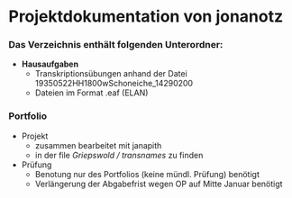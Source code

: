 # Projektdokumentation von jonanotz

### Das Verzeichnis enthält folgenden Unterordner: 
- **Hausaufgaben**
  - Transkriptionsübungen anhand der Datei 19350522HH1800wSchoneiche_14290200
  - Dateien im Format .eaf (ELAN)

### Portfolio
- Projekt
  - zusammen bearbeitet mit janapith
  - in der file *Griepswold / transnames* zu finden
- Prüfung
  - Benotung nur des Portfolios (keine mündl. Prüfung) benötigt
  - Verlängerung der Abgabefrist wegen OP auf Mitte Januar benötigt
